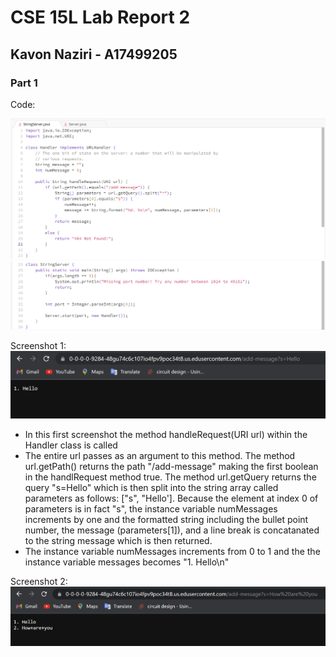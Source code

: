# CSE 15L Lab Report 2
## Kavon Naziri - A17499205

### Part 1

Code:

![Image](cse15l_lab2_ss1-3.png)
![Image](cse15l_lab2_ss1-4.png)

Screenshot 1:
![Image](cse15l_lab2_ss1-1.png)

- In this first screenshot the method handleRequest(URI url) within the Handler class is called
- The entire url passes as an argument to this method. The method url.getPath() returns the path "/add-message" making the first boolean in the handlRequest method true. The method url.getQuery returns the query "s=Hello" which is then split into the string array called parameters as follows: ["s", "Hello']. Because the element at index 0 of parameters is in fact "s", the instance variable numMessages increments by one and the formatted string including the bullet point number, the message (parameters[1]), and a line break is concatanated to the string message which is then returned.
- The instance variable numMessages increments from 0 to 1 and the the instance variable messages becomes "1. Hello\n"

Screenshot 2:
![Image](cse15l_lab2_ss1-2.png)

